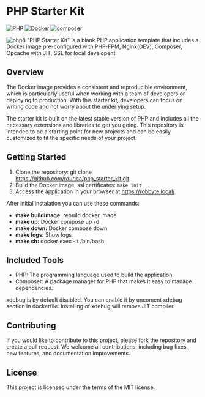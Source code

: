 # PHP Starter Kit

[![PHP](https://img.shields.io/badge/PHP-8.4-blue.svg)](http://php.net)
[![Docker](https://img.shields.io/badge/Docker-powered-blue.svg)](https://www.docker.com/)
[![composer](https://img.shields.io/badge/composer-latest-green.svg)](https://getcomposer.org/)

![php8](https://github.com/rdurica/php_starter_kit/assets/16089770/4430bff1-85af-474a-91ac-80f560c923d8)
"PHP Starter Kit" is a blank PHP application template that includes a Docker image pre-configured with PHP-FPM, Nginx(DEV), Composer,
Opcache with JIT, SSL for local developent.

## Overview

The Docker image provides a consistent and reproducible environment, which is particularly useful when working with a
team of developers or deploying to production. With this starter kit, developers can focus on writing code and not worry
about the underlying setup.

The starter kit is built on the latest stable version of PHP and includes all the necessary extensions and libraries to
get you going. This repository is intended to be a starting point for new projects and can be easily customized to fit the specific
needs of your project.

## Getting Started

1. Clone the repository: git clone https://github.com/rdurica/php_starter_kit.git
2. Build the Docker image, ssl certificates: `make init`
4. Access the application in your browser at https://robbyte.local/

After initial instalation you can use these commands:
- **make buildimage:** rebuild docker image
- **make up:** Docker compose up -d
- **make down:** Docker compose down
- **make logs:** Show logs
- **make sh:** docker exec -it <app> /bin/bash


## Included Tools

- PHP: The programming language used to build the application.
- Composer: A package manager for PHP that makes it easy to manage dependencies.

xdebug is by default disabled. You can enable it by uncoment xdebug section in dockerfile. Installing of xdebug will
remove JIT compiler.

## Contributing

If you would like to contribute to this project, please fork the repository and create a pull request. We welcome all
contributions, including bug fixes, new features, and documentation improvements.

## License

This project is licensed under the terms of the MIT license.